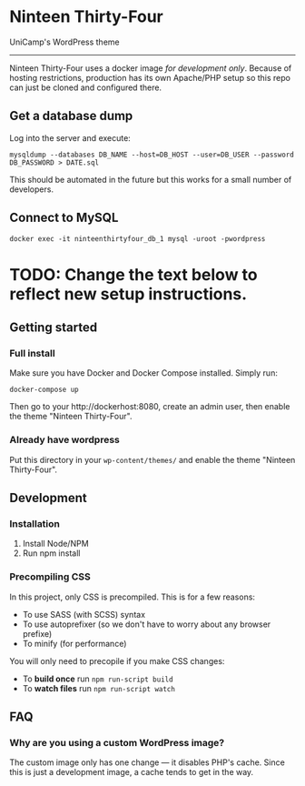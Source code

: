 # Ninteen Thirty-Four

UniCamp's WordPress theme

* * *

Ninteen Thirty-Four uses a docker image *for development only*. Because of hosting restrictions, production has its own Apache/PHP setup so this repo can just be cloned and configured there.

## Get a database dump
Log into the server and execute:

    mysqldump --databases DB_NAME --host=DB_HOST --user=DB_USER --password DB_PASSWORD > DATE.sql

This should be automated in the future but this works for a small number of developers.

## Connect to MySQL

    docker exec -it ninteenthirtyfour_db_1 mysql -uroot -pwordpress

# TODO: Change the text below to reflect new setup instructions.

## Getting started

### Full install

Make sure you have Docker and Docker Compose installed. Simply run:

    docker-compose up

Then go to your http://dockerhost:8080, create an admin user, then enable the theme "Ninteen Thirty-Four".

### Already have wordpress

Put this directory in your `wp-content/themes/` and enable the theme "Ninteen Thirty-Four".

## Development
### Installation

1. Install Node/NPM
1. Run npm install

### Precompiling CSS
In this project, only CSS is precompiled. This is for a few reasons:

* To use SASS (with SCSS) syntax
* To use autoprefixer (so we don't have to worry about any browser prefixe)
* To minify (for performance)

You will only need to precopile if you make CSS changes:

* To **build once** run `npm run-script build`
* To **watch files** run `npm run-script watch`

## FAQ
### Why are you using a custom WordPress image?
The custom image only has one change — it disables PHP's cache. Since this is
just a development image, a cache tends to get in the way.
